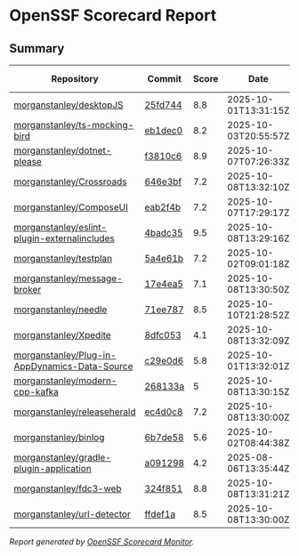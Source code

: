 # OpenSSF Scorecard Report

## Summary

| Repository | Commit | Score | Date | Score Delta | Report | StepSecurity |
| -- | -- | -- | -- | -- | -- | -- |
| [morganstanley/desktopJS](https://github.com/morganstanley/desktopJS) | [25fd744](https://github.com/morganstanley/desktopJS/commit/25fd744e71b6118e5ed366f0ef36ecf30a545eac) | 8.8 | 2025-10-01T13:31:15Z | 0 / [Details](https://ossf.github.io/scorecard-visualizer/#/projects/github.com/morganstanley/desktopJS/compare/25fd744e71b6118e5ed366f0ef36ecf30a545eac/25fd744e71b6118e5ed366f0ef36ecf30a545eac) | [View](https://ossf.github.io/scorecard-visualizer/#/projects/github.com/morganstanley/desktopJS/commit/25fd744e71b6118e5ed366f0ef36ecf30a545eac) | [Fix it](https://app.stepsecurity.io/securerepo?repo=morganstanley/desktopJS) |
| [morganstanley/ts-mocking-bird](https://github.com/morganstanley/ts-mocking-bird) | [eb1dec0](https://github.com/morganstanley/ts-mocking-bird/commit/eb1dec08818afc8536eb809cfc8437b2418b6e20) | 8.2 | 2025-10-03T20:55:57Z | 0 / [Details](https://ossf.github.io/scorecard-visualizer/#/projects/github.com/morganstanley/ts-mocking-bird/compare/eb1dec08818afc8536eb809cfc8437b2418b6e20/eb1dec08818afc8536eb809cfc8437b2418b6e20) | [View](https://ossf.github.io/scorecard-visualizer/#/projects/github.com/morganstanley/ts-mocking-bird/commit/eb1dec08818afc8536eb809cfc8437b2418b6e20) | [Fix it](https://app.stepsecurity.io/securerepo?repo=morganstanley/ts-mocking-bird) |
| [morganstanley/dotnet-please](https://github.com/morganstanley/dotnet-please) | [f3810c6](https://github.com/morganstanley/dotnet-please/commit/f3810c6eea24a0eeac4c75a6e3e99df019b382e1) | 8.9 | 2025-10-07T07:26:33Z | 0 / [Details](https://ossf.github.io/scorecard-visualizer/#/projects/github.com/morganstanley/dotnet-please/compare/f3810c6eea24a0eeac4c75a6e3e99df019b382e1/f3810c6eea24a0eeac4c75a6e3e99df019b382e1) | [View](https://ossf.github.io/scorecard-visualizer/#/projects/github.com/morganstanley/dotnet-please/commit/f3810c6eea24a0eeac4c75a6e3e99df019b382e1) | [Fix it](https://app.stepsecurity.io/securerepo?repo=morganstanley/dotnet-please) |
| [morganstanley/Crossroads](https://github.com/morganstanley/Crossroads) | [646e3bf](https://github.com/morganstanley/Crossroads/commit/646e3bfcf326d46024dbeb0e15774b9ec84f3a1b) | 7.2 | 2025-10-08T13:32:10Z | 0 / [Details](https://ossf.github.io/scorecard-visualizer/#/projects/github.com/morganstanley/Crossroads/compare/34292aee2f84c5bd5ac87d4dd1b84a5995c2661f/646e3bfcf326d46024dbeb0e15774b9ec84f3a1b) | [View](https://ossf.github.io/scorecard-visualizer/#/projects/github.com/morganstanley/Crossroads/commit/646e3bfcf326d46024dbeb0e15774b9ec84f3a1b) | [Fix it](https://app.stepsecurity.io/securerepo?repo=morganstanley/Crossroads) |
| [morganstanley/ComposeUI](https://github.com/morganstanley/ComposeUI) | [eab2f4b](https://github.com/morganstanley/ComposeUI/commit/eab2f4beefec457b72e7084cbd64f7da381f2935) | 7.2 | 2025-10-07T17:29:17Z | 0 / [Details](https://ossf.github.io/scorecard-visualizer/#/projects/github.com/morganstanley/ComposeUI/compare/108fabbdbacd47357611e17318fd1c8678fd2043/eab2f4beefec457b72e7084cbd64f7da381f2935) | [View](https://ossf.github.io/scorecard-visualizer/#/projects/github.com/morganstanley/ComposeUI/commit/eab2f4beefec457b72e7084cbd64f7da381f2935) | [Fix it](https://app.stepsecurity.io/securerepo?repo=morganstanley/ComposeUI) |
| [morganstanley/eslint-plugin-externalincludes](https://github.com/morganstanley/eslint-plugin-externalincludes) | [4badc35](https://github.com/morganstanley/eslint-plugin-externalincludes/commit/4badc3503f8a5e7ba80bddb5fac6a7446f9e0687) | 9.5 | 2025-10-08T13:29:16Z | 0.1 / [Details](https://ossf.github.io/scorecard-visualizer/#/projects/github.com/morganstanley/eslint-plugin-externalincludes/compare/4badc3503f8a5e7ba80bddb5fac6a7446f9e0687/4badc3503f8a5e7ba80bddb5fac6a7446f9e0687) | [View](https://ossf.github.io/scorecard-visualizer/#/projects/github.com/morganstanley/eslint-plugin-externalincludes/commit/4badc3503f8a5e7ba80bddb5fac6a7446f9e0687) | [Fix it](https://app.stepsecurity.io/securerepo?repo=morganstanley/eslint-plugin-externalincludes) |
| [morganstanley/testplan](https://github.com/morganstanley/testplan) | [5a4e61b](https://github.com/morganstanley/testplan/commit/5a4e61b62c23fd83a6765b9fb6d097aa5ef7ca3a) | 7.2 | 2025-10-02T09:01:18Z | 0 / [Details](https://ossf.github.io/scorecard-visualizer/#/projects/github.com/morganstanley/testplan/compare/3cc7053f5db954661cca3c4bbc954d11402c1db7/5a4e61b62c23fd83a6765b9fb6d097aa5ef7ca3a) | [View](https://ossf.github.io/scorecard-visualizer/#/projects/github.com/morganstanley/testplan/commit/5a4e61b62c23fd83a6765b9fb6d097aa5ef7ca3a) | [Fix it](https://app.stepsecurity.io/securerepo?repo=morganstanley/testplan) |
| [morganstanley/message-broker](https://github.com/morganstanley/message-broker) | [17e4ea5](https://github.com/morganstanley/message-broker/commit/17e4ea5c803541150e23d9029e55f43ec27922af) | 7.1 | 2025-10-08T13:30:50Z | 0 / [Details](https://ossf.github.io/scorecard-visualizer/#/projects/github.com/morganstanley/message-broker/compare/17e4ea5c803541150e23d9029e55f43ec27922af/17e4ea5c803541150e23d9029e55f43ec27922af) | [View](https://ossf.github.io/scorecard-visualizer/#/projects/github.com/morganstanley/message-broker/commit/17e4ea5c803541150e23d9029e55f43ec27922af) | [Fix it](https://app.stepsecurity.io/securerepo?repo=morganstanley/message-broker) |
| [morganstanley/needle](https://github.com/morganstanley/needle) | [71ee787](https://github.com/morganstanley/needle/commit/71ee787085a0ea9160ab4c6c9ca7d643fc5dfa1d) | 8.5 | 2025-10-10T21:28:52Z | 0 / [Details](https://ossf.github.io/scorecard-visualizer/#/projects/github.com/morganstanley/needle/compare/2d44504556ff69d6597b4198b61b1dc48c86401c/71ee787085a0ea9160ab4c6c9ca7d643fc5dfa1d) | [View](https://ossf.github.io/scorecard-visualizer/#/projects/github.com/morganstanley/needle/commit/71ee787085a0ea9160ab4c6c9ca7d643fc5dfa1d) | [Fix it](https://app.stepsecurity.io/securerepo?repo=morganstanley/needle) |
| [morganstanley/Xpedite](https://github.com/morganstanley/Xpedite) | [8dfc053](https://github.com/morganstanley/Xpedite/commit/8dfc05354511cadba63ce085c23868df6c0c7cf6) | 4.1 | 2025-10-08T13:32:09Z | 0 / [Details](https://ossf.github.io/scorecard-visualizer/#/projects/github.com/morganstanley/Xpedite/compare/8dfc05354511cadba63ce085c23868df6c0c7cf6/8dfc05354511cadba63ce085c23868df6c0c7cf6) | [View](https://ossf.github.io/scorecard-visualizer/#/projects/github.com/morganstanley/Xpedite/commit/8dfc05354511cadba63ce085c23868df6c0c7cf6) | [Fix it](https://app.stepsecurity.io/securerepo?repo=morganstanley/Xpedite) |
| [morganstanley/Plug-in-AppDynamics-Data-Source](https://github.com/morganstanley/Plug-in-AppDynamics-Data-Source) | [c29e0d6](https://github.com/morganstanley/Plug-in-AppDynamics-Data-Source/commit/c29e0d6cedf35133dbb47c5f21c73b30614434b1) | 5.8 | 2025-10-01T13:32:01Z | 0 / [Details](https://ossf.github.io/scorecard-visualizer/#/projects/github.com/morganstanley/Plug-in-AppDynamics-Data-Source/compare/c29e0d6cedf35133dbb47c5f21c73b30614434b1/c29e0d6cedf35133dbb47c5f21c73b30614434b1) | [View](https://ossf.github.io/scorecard-visualizer/#/projects/github.com/morganstanley/Plug-in-AppDynamics-Data-Source/commit/c29e0d6cedf35133dbb47c5f21c73b30614434b1) | [Fix it](https://app.stepsecurity.io/securerepo?repo=morganstanley/Plug-in-AppDynamics-Data-Source) |
| [morganstanley/modern-cpp-kafka](https://github.com/morganstanley/modern-cpp-kafka) | [268133a](https://github.com/morganstanley/modern-cpp-kafka/commit/268133a9ca54b4c4d2f871d154245b314917c33f) | 5 | 2025-10-08T13:30:15Z | 0.4 / [Details](https://ossf.github.io/scorecard-visualizer/#/projects/github.com/morganstanley/modern-cpp-kafka/compare/268133a9ca54b4c4d2f871d154245b314917c33f/268133a9ca54b4c4d2f871d154245b314917c33f) | [View](https://ossf.github.io/scorecard-visualizer/#/projects/github.com/morganstanley/modern-cpp-kafka/commit/268133a9ca54b4c4d2f871d154245b314917c33f) | [Fix it](https://app.stepsecurity.io/securerepo?repo=morganstanley/modern-cpp-kafka) |
| [morganstanley/releaseherald](https://github.com/morganstanley/releaseherald) | [ec4d0c8](https://github.com/morganstanley/releaseherald/commit/ec4d0c86f12b0b727f21ecc472f704a87292addc) | 7.2 | 2025-10-08T13:30:00Z | 0.5 / [Details](https://ossf.github.io/scorecard-visualizer/#/projects/github.com/morganstanley/releaseherald/compare/ec4d0c86f12b0b727f21ecc472f704a87292addc/ec4d0c86f12b0b727f21ecc472f704a87292addc) | [View](https://ossf.github.io/scorecard-visualizer/#/projects/github.com/morganstanley/releaseherald/commit/ec4d0c86f12b0b727f21ecc472f704a87292addc) | [Fix it](https://app.stepsecurity.io/securerepo?repo=morganstanley/releaseherald) |
| [morganstanley/binlog](https://github.com/morganstanley/binlog) | [6b7de58](https://github.com/morganstanley/binlog/commit/6b7de5855aee7ab40f1385b35df77856efe6ee48) | 5.6 | 2025-10-02T08:44:38Z | 0 / [Details](https://ossf.github.io/scorecard-visualizer/#/projects/github.com/morganstanley/binlog/compare/e0d9b394d16b692f552a87b4e80faaeb84129ccc/6b7de5855aee7ab40f1385b35df77856efe6ee48) | [View](https://ossf.github.io/scorecard-visualizer/#/projects/github.com/morganstanley/binlog/commit/6b7de5855aee7ab40f1385b35df77856efe6ee48) | [Fix it](https://app.stepsecurity.io/securerepo?repo=morganstanley/binlog) |
| [morganstanley/gradle-plugin-application](https://github.com/morganstanley/gradle-plugin-application) | [a091298](https://github.com/morganstanley/gradle-plugin-application/commit/a091298cb041a84196f9babc4377f31b37ea5581) | 4.2 | 2025-08-06T13:35:44Z | 0 / [Details](https://ossf.github.io/scorecard-visualizer/#/projects/github.com/morganstanley/gradle-plugin-application/compare/a091298cb041a84196f9babc4377f31b37ea5581/a091298cb041a84196f9babc4377f31b37ea5581) | [View](https://ossf.github.io/scorecard-visualizer/#/projects/github.com/morganstanley/gradle-plugin-application/commit/a091298cb041a84196f9babc4377f31b37ea5581) | [Fix it](https://app.stepsecurity.io/securerepo?repo=morganstanley/gradle-plugin-application) |
| [morganstanley/fdc3-web](https://github.com/morganstanley/fdc3-web) | [324f851](https://github.com/morganstanley/fdc3-web/commit/324f851248ae66c9ff7af0a77fc344e2d866a5de) | 8.8 | 2025-10-08T13:31:21Z | 0 / [Details](https://ossf.github.io/scorecard-visualizer/#/projects/github.com/morganstanley/fdc3-web/compare/19b100e169040063ab052064bcc5f6f586d12af1/324f851248ae66c9ff7af0a77fc344e2d866a5de) | [View](https://ossf.github.io/scorecard-visualizer/#/projects/github.com/morganstanley/fdc3-web/commit/324f851248ae66c9ff7af0a77fc344e2d866a5de) | [Fix it](https://app.stepsecurity.io/securerepo?repo=morganstanley/fdc3-web) |
| [morganstanley/url-detector](https://github.com/morganstanley/url-detector) | [ffdef1a](https://github.com/morganstanley/url-detector/commit/ffdef1ab26dd6218240c27f5ec0c5faaaecacf85) | 8.5 | 2025-10-08T13:30:00Z | -0.1 / [Details](https://ossf.github.io/scorecard-visualizer/#/projects/github.com/morganstanley/url-detector/compare/ffdef1ab26dd6218240c27f5ec0c5faaaecacf85/ffdef1ab26dd6218240c27f5ec0c5faaaecacf85) | [View](https://ossf.github.io/scorecard-visualizer/#/projects/github.com/morganstanley/url-detector/commit/ffdef1ab26dd6218240c27f5ec0c5faaaecacf85) | [Fix it](https://app.stepsecurity.io/securerepo?repo=morganstanley/url-detector) |

_Report generated by [OpenSSF Scorecard Monitor](https://github.com/ossf/scorecard-monitor)._
